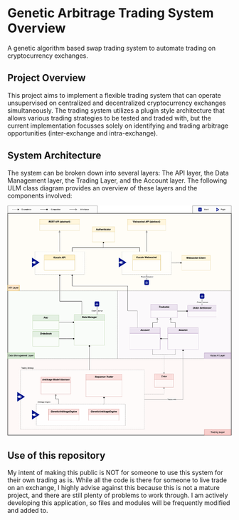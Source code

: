 # Genetic Arbitrage Trading System Overview
A genetic algorithm based swap trading system to automate trading on cryptocurrency exchanges.

## Project Overview
This project aims to implement a flexible trading system that can operate unsupervised on centralized and decentralized cryptocurrency exchanges simultaneously. The trading system utilizes a plugin style architecture that allows various trading strategies to be tested and traded with, but the current implementation focusses solely on identifying and trading arbitrage opportunities (inter-exchange and intra-exchange).


## System Architecture
The system can be broken down into several layers: The API layer, the Data Management layer, the Trading Layer, and the Account layer. The following ULM class diagram provides an overview of these layers and the components involved:


![SystemArchitecureDiagram](https://github.com/jaxernst/GenticArbitrageTradingSystem/blob/main/SystemArch.png?raw=true)



## Use of this repository
My intent of making this public is NOT for someone to use this system for their own trading as is. While all the code is there for someone to live trade on an exchange, I highly advise against this because this is not a mature project, and there are still plenty of problems to work through. I am actively developing this application, so files and modules will be frequently modified and added to.
